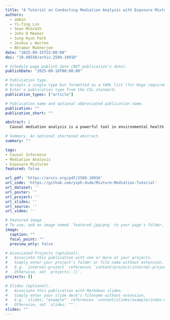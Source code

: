 ```yaml
---
title: "A Tutorial on Conducting Mediation Analysis with Exposure Mixtures"
authors:
  - admin
  - Yi-Ting Lin
  - Sean McGrath
  - John D Meeker
  - Sung Kyun Park
  - Joshua L Warren
  - Bhramar Mukherjee
date: "2025-09-15T22:00:00"
doi: "10.48550/arXiv.2509.10916"

# Schedule page publish date (NOT publication's date).
publishDate: "2025-09-16T00:00:00"

# Publication type.
# Accepts a single type but formatted as a YAML list (for Hugo requirements).
# Enter a publication type from the CSL standard.
publication_types: ["article"]

# Publication name and optional abbreviated publication name.
publication: ""
publication_short: ""

abstract: |
  Causal mediation analysis is a powerful tool in environmental health research, allowing researchers to uncover the pathways through which exposures influence health outcomes. While traditional mediation methods have been widely applied to individual exposures, real-world scenarios often involve complex mixtures. Such mixtures introduce unique methodological challenges, including multicollinearity, sparsity of active exposures, and potential nonlinear and interactive effects. This paper provides an overview of several commonly used approaches for mediation analysis under exposure mixture settings with clear strategies and code for implementation. The methods include: single exposure mediation analysis (SE-MA), principal component-based mediation analysis, environmental risk score-based mediation analysis, and Bayesian kernel machine regression causal mediation analysis. While SE-MA serves as a baseline that analyzes each exposure individually, the other methods are designed to address the correlation and complexity inherent in exposure mixtures. For each method, we aim to clarify the target estimand and the assumptions that each method is making to render a causal interpretation of the estimates obtained. We conduct a simulation study to systematically evaluate the operating characteristics of these four methods to estimate global indirect effects and to identify individual exposures contributing to the global mediation under varying sample sizes, effect sizes, and exposure-mediator-outcome structures. We also illustrate their real-world applicability by examining data from the PROTECT birth cohort, specifically analyzing the relationship between prenatal exposure to phthalate mixtures and neonatal head circumference Z-score, with leukotriene E4 as a mediator. This example offers practical guidance for conducting mediation analysis in complex environmental contexts.

# Summary. An optional shortened abstract.
summary: ""

tags:
- Causal Inference
- Mediation Analysis
- Exposure Mixtures
featured: false

url_pdf: 'https://arxiv.org/pdf/2509.10916'
url_code: 'https://github.com/ysph-dsde/Mixture-Mediation-Tutorial'
url_dataset: ''
url_poster: ''
url_project: ''
url_slides: ''
url_source: ''
url_video: ''

# Featured image
# To use, add an image named `featured.jpg/png` to your page's folder. 
image:
  caption: ""
  focal_point: ""
  preview_only: false

# Associated Projects (optional).
#   Associate this publication with one or more of your projects.
#   Simply enter your project's folder or file name without extension.
#   E.g. `internal-project` references `content/project/internal-project/index.md`.
#   Otherwise, set `projects: []`.
projects: []

# Slides (optional).
#   Associate this publication with Markdown slides.
#   Simply enter your slide deck's filename without extension.
#   E.g. `slides: "example"` references `content/slides/example/index.md`.
#   Otherwise, set `slides: ""`.
slides: ""
---
```

